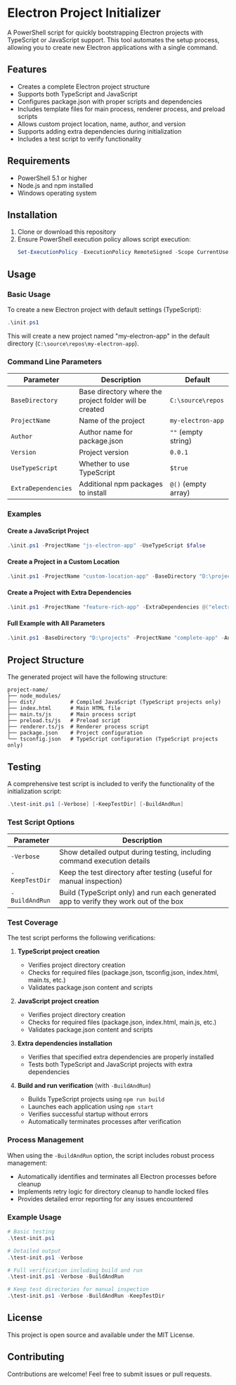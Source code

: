 # Electron Project Initializer

A PowerShell script for quickly bootstrapping Electron projects with TypeScript or JavaScript support. This tool automates the setup process, allowing you to create new Electron applications with a single command.

## Features

- Creates a complete Electron project structure
- Supports both TypeScript and JavaScript
- Configures package.json with proper scripts and dependencies
- Includes template files for main process, renderer process, and preload scripts
- Allows custom project location, name, author, and version
- Supports adding extra dependencies during initialization
- Includes a test script to verify functionality

## Requirements

- PowerShell 5.1 or higher
- Node.js and npm installed
- Windows operating system

## Installation

1. Clone or download this repository
2. Ensure PowerShell execution policy allows script execution:
   ```powershell
   Set-ExecutionPolicy -ExecutionPolicy RemoteSigned -Scope CurrentUser
   ```

## Usage

### Basic Usage

To create a new Electron project with default settings (TypeScript):

```powershell
.\init.ps1
```

This will create a new project named "my-electron-app" in the default directory (`C:\source\repos\my-electron-app`).

### Command Line Parameters

| Parameter | Description | Default |
|-----------|-------------|--------|
| `BaseDirectory` | Base directory where the project folder will be created | `C:\source\repos` |
| `ProjectName` | Name of the project | `my-electron-app` |
| `Author` | Author name for package.json | `""` (empty string) |
| `Version` | Project version | `0.0.1` |
| `UseTypeScript` | Whether to use TypeScript | `$true` |
| `ExtraDependencies` | Additional npm packages to install | `@()` (empty array) |

### Examples

#### Create a JavaScript Project

```powershell
.\init.ps1 -ProjectName "js-electron-app" -UseTypeScript $false
```

#### Create a Project in a Custom Location

```powershell
.\init.ps1 -ProjectName "custom-location-app" -BaseDirectory "D:\projects"
```

#### Create a Project with Extra Dependencies

```powershell
.\init.ps1 -ProjectName "feature-rich-app" -ExtraDependencies @("electron-store", "axios")
```

#### Full Example with All Parameters

```powershell
.\init.ps1 -BaseDirectory "D:\projects" -ProjectName "complete-app" -Author "Your Name" -Version "1.0.0" -UseTypeScript $true -ExtraDependencies @("electron-store", "axios")
```

## Project Structure

The generated project will have the following structure:

```
project-name/
├── node_modules/
├── dist/           # Compiled JavaScript (TypeScript projects only)
├── index.html      # Main HTML file
├── main.ts/js      # Main process script
├── preload.ts/js   # Preload script
├── renderer.ts/js  # Renderer process script
├── package.json    # Project configuration
└── tsconfig.json   # TypeScript configuration (TypeScript projects only)
```

## Testing

A comprehensive test script is included to verify the functionality of the initialization script:

```powershell
.\test-init.ps1 [-Verbose] [-KeepTestDir] [-BuildAndRun]
```

### Test Script Options

| Parameter | Description |
|-----------|-------------|
| `-Verbose` | Show detailed output during testing, including command execution details |
| `-KeepTestDir` | Keep the test directory after testing (useful for manual inspection) |
| `-BuildAndRun` | Build (TypeScript only) and run each generated app to verify they work out of the box |

### Test Coverage

The test script performs the following verifications:

1. **TypeScript project creation**
   - Verifies project directory creation
   - Checks for required files (package.json, tsconfig.json, index.html, main.ts, etc.)
   - Validates package.json content and scripts

2. **JavaScript project creation**
   - Verifies project directory creation
   - Checks for required files (package.json, index.html, main.js, etc.)
   - Validates package.json content and scripts

3. **Extra dependencies installation**
   - Verifies that specified extra dependencies are properly installed
   - Tests both TypeScript and JavaScript projects with extra dependencies

4. **Build and run verification** (with `-BuildAndRun`)
   - Builds TypeScript projects using `npm run build`
   - Launches each application using `npm start`
   - Verifies successful startup without errors
   - Automatically terminates processes after verification

### Process Management

When using the `-BuildAndRun` option, the script includes robust process management:

- Automatically identifies and terminates all Electron processes before cleanup
- Implements retry logic for directory cleanup to handle locked files
- Provides detailed error reporting for any issues encountered

### Example Usage

```powershell
# Basic testing
.\test-init.ps1

# Detailed output
.\test-init.ps1 -Verbose

# Full verification including build and run
.\test-init.ps1 -Verbose -BuildAndRun

# Keep test directories for manual inspection
.\test-init.ps1 -Verbose -BuildAndRun -KeepTestDir
```

## License

This project is open source and available under the MIT License.

## Contributing

Contributions are welcome! Feel free to submit issues or pull requests.
